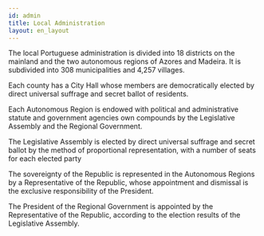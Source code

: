 ```yaml
---
id: admin
title: Local Administration
layout: en_layout
---
```


The local Portuguese administration is divided into 18 districts on the mainland and the two autonomous regions of Azores and Madeira. It is subdivided into 308 municipalities and 4,257 villages.

Each county has a City Hall whose members are democratically elected by direct universal suffrage and secret ballot of residents.

Each Autonomous Region is endowed with political and administrative statute and government agencies own compounds by the Legislative Assembly and the Regional Government.

The Legislative Assembly is elected by direct universal suffrage and secret ballot by the method of proportional representation, with a number of seats for each elected party

The sovereignty of the Republic is represented in the Autonomous Regions by a Representative of the Republic, whose appointment and dismissal is the exclusive responsibility of the President.

The President of the Regional Government is appointed by the Representative of the Republic, according to the election results of the Legislative Assembly.
